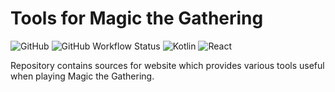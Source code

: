 # Tools for Magic the Gathering

![GitHub](https://img.shields.io/github/license/paper-lark/mtg-webtools?style=flat-square)
![GitHub Workflow Status](https://img.shields.io/github/workflow/status/paper-lark/mtg-webtools/Build%20and%20Deploy?style=flat-square)
![Kotlin](https://img.shields.io/badge/Kotlin-%230095D5.svg?style=flat-square&logo=kotlin&logoColor=white)
![React](https://img.shields.io/badge/React-%2320232a.svg?style=flat-square&logo=react&logoColor=%2361DAFB)

Repository contains sources for website which provides various tools useful when playing Magic the Gathering.
